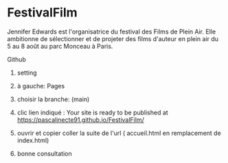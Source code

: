 # FestivalFilm
Jennifer Edwards est l'organisatrice du festival des Films de Plein Air. Elle ambitionne de sélectionner et de projeter des films d'auteur en plein air du 5 au 8 août au parc Monceau à Paris. 


Github  

1. setting
2. à gauche:  Pages
3. choisir la branche: (main)
4. clic lien indiqué :  Your site is ready to be published at https://pascalinecte91.github.io/FestivalFilm/

5. ouvrir  et copier coller la suite de l'url ( accueil.html  en remplacement de index.html)
6. bonne consultation



